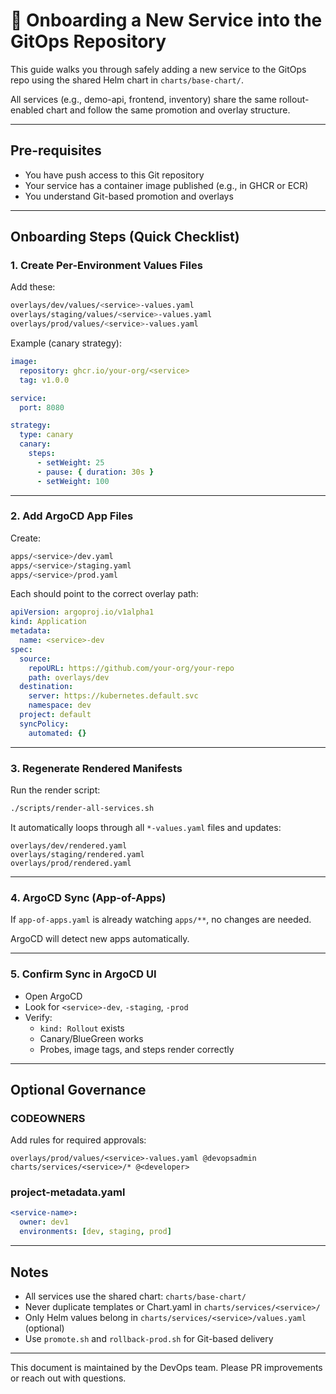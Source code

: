 # 🧭 Onboarding a New Service into the GitOps Repository

This guide walks you through safely adding a new service to the GitOps repo using the shared Helm chart in `charts/base-chart/`.

All services (e.g., demo-api, frontend, inventory) share the same rollout-enabled chart and follow the same promotion and overlay structure.

---

## Pre-requisites

- You have push access to this Git repository
- Your service has a container image published (e.g., in GHCR or ECR)
- You understand Git-based promotion and overlays

---

## Onboarding Steps (Quick Checklist)

### 1. Create Per-Environment Values Files

Add these:

```bash
overlays/dev/values/<service>-values.yaml
overlays/staging/values/<service>-values.yaml
overlays/prod/values/<service>-values.yaml
```

Example (canary strategy):

```yaml
image:
  repository: ghcr.io/your-org/<service>
  tag: v1.0.0

service:
  port: 8080

strategy:
  type: canary
  canary:
    steps:
      - setWeight: 25
      - pause: { duration: 30s }
      - setWeight: 100
```

---

### 2. Add ArgoCD App Files

Create:

```bash
apps/<service>/dev.yaml
apps/<service>/staging.yaml
apps/<service>/prod.yaml
```

Each should point to the correct overlay path:

```yaml
apiVersion: argoproj.io/v1alpha1
kind: Application
metadata:
  name: <service>-dev
spec:
  source:
    repoURL: https://github.com/your-org/your-repo
    path: overlays/dev
  destination:
    server: https://kubernetes.default.svc
    namespace: dev
  project: default
  syncPolicy:
    automated: {}
```

---

### 3. Regenerate Rendered Manifests

Run the render script:

```bash
./scripts/render-all-services.sh
```

It automatically loops through all `*-values.yaml` files and updates:

```
overlays/dev/rendered.yaml
overlays/staging/rendered.yaml
overlays/prod/rendered.yaml
```

---

### 4. ArgoCD Sync (App-of-Apps)

If `app-of-apps.yaml` is already watching `apps/**`, no changes are needed.

ArgoCD will detect new apps automatically.

---

### 5. Confirm Sync in ArgoCD UI

- Open ArgoCD
- Look for `<service>-dev`, `-staging`, `-prod`
- Verify:
  - `kind: Rollout` exists
  - Canary/BlueGreen works
  - Probes, image tags, and steps render correctly

---

## Optional Governance

### CODEOWNERS

Add rules for required approvals:

```text
overlays/prod/values/<service>-values.yaml @devopsadmin
charts/services/<service>/* @<developer>
```

### project-metadata.yaml

```yaml
<service-name>:
  owner: dev1
  environments: [dev, staging, prod]
```

---

## Notes

- All services use the shared chart: `charts/base-chart/`
- Never duplicate templates or Chart.yaml in `charts/services/<service>/`
- Only Helm values belong in `charts/services/<service>/values.yaml` (optional)
- Use `promote.sh` and `rollback-prod.sh` for Git-based delivery

---

This document is maintained by the DevOps team. Please PR improvements or reach out with questions.
